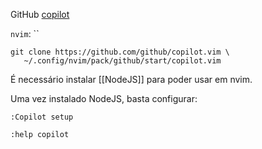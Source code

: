 GitHub [copilot](https://docs.github.com/en/copilot/getting-started-with-github-copilot?tool=vimneovim)

`nvim`:
``
```
git clone https://github.com/github/copilot.vim \
   ~/.config/nvim/pack/github/start/copilot.vim
```

É necessário instalar [[NodeJS]] para poder usar em nvim.

Uma vez instalado NodeJS, basta configurar:

`:Copilot setup`

```shell
:help copilot
```